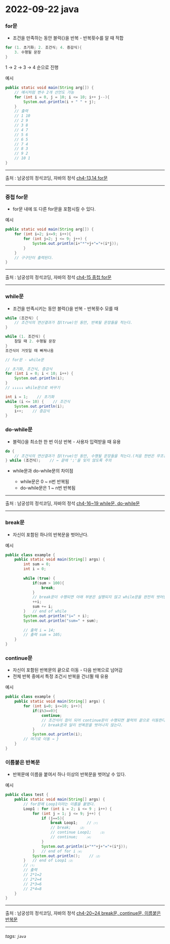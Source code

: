 # 2022-09-22 java

### for문

* 조건을 만족하는 동안 블럭{}을 반복 - 반복횟수를 알 때 적합

```java
for (1. 초기화; 2. 조건식; 4. 증감식){
    3. 수행될 문장
}
```
1 → 2 → 3 → 4 순으로 진행

예시
```java
public static void main(String arg[]) {
    // 예시처럼 변수 2개 선언도 가능
    for (int i = 0, j = 10; i <= 10; i++ j--){
        System.out.println(i + " " + j);
    }
    // 출력 
    // 1 10
    // 2 9
    // 3 8
    // 4 7
    // 5 6
    // 6 5
    // 7 4
    // 8 3
    // 9 2
    // 10 1
}
```
---
출처 : 남궁성의 정석코딩, 자바의 정석 [ch4-13,14 for문](https://www.youtube.com/watch?v=6UjmGzjynQw&list=PLW2UjW795-f6xWA2_MUhEVgPauhGl3xIp&index=36)
___

### 중첩 for문

* for문 내에 또 다른 for문을 포함시킬 수 있다.

예시
```java
public static void main(String arg[]) {
    for (int i=2; i<=9; i++){
        for (int j=2; j <= 9; j++) {
            System.out.println(i+"*"+j+"="+(i*j));
        }
    }
    // 구구단이 출력된다.
}
```

---
출처 : 남궁성의 정석코딩, 자바의 정석 [ch4-15 중첩 for문](https://www.youtube.com/watch?v=9wL0NdLXqz0&list=PLW2UjW795-f6xWA2_MUhEVgPauhGl3xIp&index=37)
___

### while문

* 조건을 만족시키는 동안 블럭{}을 반복 - 반복횟수 모를 때

```java
while (조건식) {
    // 조건식의 연산결과가 참(true)인 동안, 반복될 문장들을 적는다.
}

while (1. 조건식) {
    참일 때 2. 수행될 문장
}
조건식이 거짓일 때 빠져나옴
```
```java
// for문 - while문

// 초기화, 조건식, 증감식
for (int i = 0; i < 10; i++) {
    System.out.println(i);
}
// ↓↓↓↓↓ while문으로 바꾸기

int i = 1;    // 초기화
while (i <= 10) {    // 조건식
    System.out.println(i);
    i++;    // 증감식
} 
```

### do-while문

* 블럭{}을 최소한 한 번 이상 반복 - 사용자 입력받을 때 유용

```java
do {
    // 조건식의 연산결과가 참(true)인 동안, 수행될 문장들을 적는다.(처음 한번은 무조건 실행)
} while (조건식);    // ← 끝에 ';'을 잊지 않도록 주의
```

* while문과 do-while문의 차이점

    * while문은 0 ~ n번 반복됨
    * do-while문은 1 ~ n번 반복됨

---
출처 : 남궁성의 정석코딩, 자바의 정석 [ch4-16~19 while문, do-while문](https://www.youtube.com/watch?v=Rq2Jye-8sn4&list=PLW2UjW795-f6xWA2_MUhEVgPauhGl3xIp&index=38)
___

### break문

* 자신이 포함된 하나의 반복문을 벗어난다.

예시
```java
public class example {
    public static void main(String[] args) {
        int sum = 0;
        int i = 0;
        
        while (true) {
            if(sum > 100){
                break;
            }
            // break문이 수행되면 아래 부분은 실행되지 않고 while문을 완전히 벗어난다.
            ++i;
            sum += i;
        }   // end of while
        System.out.println("i=" + i);
        System.out.println("sum=" + sum);
        
        // 출력 i = 14;
        // 출력 sum = 105;
    }
}
```

### continue문

* 자신이 포함된 반복문의 끝으로 이동 - 다음 반복으로 넘어감
* 전체 반복 중에서 특정 조건시 반복을 건너뛸 때 유용

예시
```java
public class example {
    public static void main(String[] args) {
        for (int i=0; i<=10; i++){
            if(i%3==0){
                continue;
                // 조건식이 참이 되어 continue문이 수행되면 블럭의 끝으로 이동한다.
                // break문과 달리 반복문을 벗어나지 않는다.
            }
            System.out.println(i);
        // 여기로 이동 → }
    }
}
```

### 이름붙은 반복문

* 반복문에 이름을 붙여서 하나 이상의 반복문을 벗어날 수 있다.

예시
```java
public class test {
    public static void main(String[] args) {
        // for문에 Loop1이라는 이름을 붙였다.
        Loop1 : for (int i = 2; i <= 9 ; i++) {
            for (int j = 1; j <= 9; j++) {
                if (j==5){
                    break Loop1;    // ⑴
                    // break;    ⑵
                    // continue Loop1;    ⑶
                    // continue;    ⑷
                }
                System.out.println(i+"*"+j+"="+(i*j));
            }   // end of for i ⑷
            System.out.println();    // ⑵
        }   // end of Loop1 ⑶
        // ⑴
        // 출력
        // 2*1=2
        // 2*2=4
        // 2*3=6
        // 2*4=8
    }
}
```

---
출처 : 남궁성의 정석코딩, 자바의 정석 [ch4-20~24 break문, continue문, 이름붙은 반복문](https://www.youtube.com/watch?v=vDoiQAY1iRM&list=PLW2UjW795-f6xWA2_MUhEVgPauhGl3xIp&index=39)
___

###### tags: `java`
